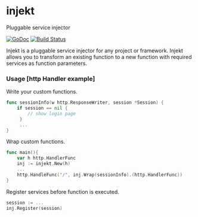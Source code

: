 # injekt

Pluggable service injector

[![GoDoc](https://godoc.org/github.com/abiosoft/injekt?status.svg)](https://godoc.org/github.com/abiosoft/injekt)
[![Build Status](https://travis-ci.org/abiosoft/injekt.svg?branch=master)](https://travis-ci.org/abiosoft/injekt)


Injekt is a pluggable service injector for any project or framework. 
Injekt allows you to transform an existing function to a new function 
with required services as function parameters.

### Usage [http Handler example]
Write your custom functions.
```go
func sessionInfo(w http.ResponseWriter, session *Session) {
    if session == nil { 
        // show login page
     }
     ...
}
```
Wrap custom functions.
```go
func main(){
    var h http.HandlerFunc
    inj := injekt.New(h)
    ...
    http.HandleFunc("/", inj.Wrap(sessionInfo).(http.HandlerFunc))
}
```
Register services before function is executed.
```go
session := ...
inj.Register(session)
```

